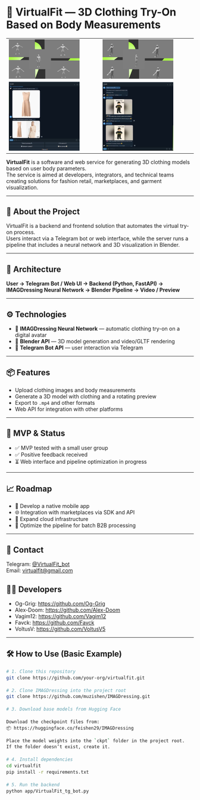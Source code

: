 # 👗 VirtualFit — 3D Clothing Try-On Based on Body Measurements

<table>
  <tr>
    <td><img src="Github_images/1.JPG" alt="img1" width="80%" /></td>
    <td><img src="Github_images/2.JPG" alt="img2" width="80%" /></td>
  </tr>
  <tr>
    <td><img src="Github_images/3.JPG" alt="img3" width="80%" /></td>
    <td><img src="Github_images/4.JPG" alt="img4" width="80%" /></td>
  </tr>
</table>

**VirtualFit** is a software and web service for generating 3D clothing models based on user body parameters.  
The service is aimed at developers, integrators, and technical teams creating solutions for fashion retail, marketplaces, and garment visualization.

---

## 🚀 About the Project

VirtualFit is a backend and frontend solution that automates the virtual try-on process.  
Users interact via a Telegram bot or web interface, while the server runs a pipeline that includes a neural network and 3D visualization in Blender.

---

## 🧱 Architecture

**User → Telegram Bot / Web UI → Backend (Python, FastAPI) → IMAGDressing Neural Network → Blender Pipeline → Video / Preview**

---

## ⚙️ Technologies

- 🧠 **IMAGDressing Neural Network** — automatic clothing try-on on a digital avatar  
- 🧩 **Blender API** — 3D model generation and video/GLTF rendering  
- 🤖 **Telegram Bot API** — user interaction via Telegram

---

## 📦 Features

- Upload clothing images and body measurements  
- Generate a 3D model with clothing and a rotating preview  
- Export to `.mp4` and other formats  
- Web API for integration with other platforms

---

## 🧪 MVP & Status

- ✅ MVP tested with a small user group  
- ✅ Positive feedback received  
- ⏳ Web interface and pipeline optimization in progress

---

## 📈 Roadmap

- 📱 Develop a native mobile app  
- 🌐 Integration with marketplaces via SDK and API  
- 💾 Expand cloud infrastructure  
- 🎯 Optimize the pipeline for batch B2B processing

---

## 💬 Contact

Telegram: [@VirtualFit_bot](https://t.me/VirtualFit_bot)  
Email: virtualfit@gmail.com

## 👨‍💻 Developers

- Og-Grig: https://github.com/Og-Grig
- Alex-Doom: https://github.com/Alex-Doom
- Vagim12: https://github.com/Vagim12
- Favck: https://github.com/Favck
- VoltusV: https://github.com/VoltusV5

---

## 🛠️ How to Use (Basic Example)

```bash
# 1. Clone this repository
git clone https://github.com/your-org/virtualfit.git

# 2. Clone IMAGDressing into the project root
git clone https://github.com/muzishen/IMAGDressing.git

# 3. Download base models from Hugging Face

Download the checkpoint files from:  
📦 https://huggingface.co/feishen29/IMAGDressing

Place the model weights into the `ckpt` folder in the project root.  
If the folder doesn’t exist, create it.

# 4. Install dependencies
cd virtualfit
pip install -r requirements.txt

# 5. Run the backend
python app/VirtualFit_tg_bot.py
